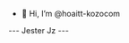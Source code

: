 - 👋 Hi, I’m @hoaitt-kozocom
<footer>
		 --- Jester Jz ---
</footer>
<!---
kozocom-hoaitt/kozocom-hoaitt is a ✨ special ✨ repository because its `README.md` (this file) appears on your GitHub profile.
You can click the Preview link to take a look at your changes.
--->
